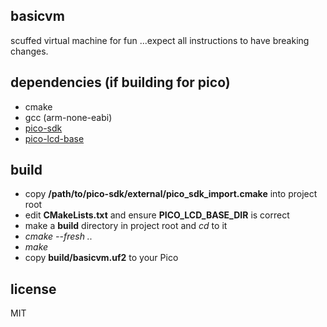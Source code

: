 ## basicvm
scuffed virtual machine for fun
...expect all instructions to have breaking changes.


## dependencies (if building for pico)
* cmake
* gcc (arm-none-eabi)
* [pico-sdk](https://github.com/raspberrypi/pico-sdk)
* [pico-lcd-base](https://github.com/eskojones/pico-lcd-base)


## build
* copy **/path/to/pico-sdk/external/pico_sdk_import.cmake** into project root
* edit **CMakeLists.txt** and ensure **PICO_LCD_BASE_DIR** is correct
* make a **build** directory in project root and *cd* to it
* *cmake --fresh ..*
* *make*
* copy **build/basicvm.uf2** to your Pico


## license
 MIT
 
